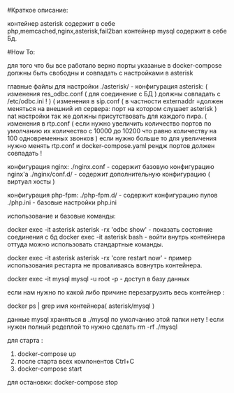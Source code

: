 #Краткое описание: 

контейнер asterisk содержит в себе php,memcached,nginx,asterisk,fail2ban
контейнер mysql содержит в себе Бд.


#How To:

для того что бы все работало верно порты указаные в docker-compose 
должны быть свободны и совпадать с настройками в asterisk

главные файлы для настройки ./asterisk/ - 
конфигурация asterisk:
( изменения res_odbc.conf ( для соединение с БД ) должны совпадать с /etc/odbc.ini ! )
( изменения в sip.conf ( в частности  externaddr =должен меняться на внешний ип сервера: 
порт на котором слушает asterisk ) nat настройки так же должны присутствовать для каждого пира.
( изменения в rtp.conf ( если нужно увеличить количество портов по умолчанию их количество с 10000 до 10200 
что равно количеству на 100 одновременных звонков )
если нужно больше то для увеличения нужно менять rtp.conf 
и docker-compose.yaml рендж портов должен совпадать !

конфигурация nginx:
./nginx.conf - содержит базовую конфигурацию nginx'a
./nginx/conf.d/ - содержит дополнительную конфигурацию ( виртуал хосты )

конфигурация php-fpm: 
./php-fpm.d/ - содержит конфигурацию пулов 
./php.ini - базовые настройки php.ini

использование и базовые команды:

docker exec -it asterisk asterisk -rx 'odbc show' - показать состояние соединения с бд
docker exec -it asterisk bash - войти внутрь контейнера оттуда можно использовать стандартные команды.

docker exec -it asterisk asterisk -rx 'core restart now' - пример использования рестарта не проваливаясь вовнутрь контейнера.

docker exec -it mysql mysql -u root -p  - доступ в базу данных

если нам нужно по какой либо причине перезагрузить весь контейнер : 

docker ps | grep имя контейнера( asterisk/mysql )


данные mysql храняться в ./mysql по умолчанию этой папки нету ! если нужен полный редеплой то нужно сделать rm -rf ./mysql


для старта : 
1) docker-compose up
2) после старта всех компонентов Ctrl+C
3) docker-compose start


для остановки: 
docker-compose stop
